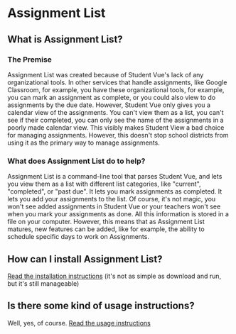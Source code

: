 # Assignment List

## What is Assignment List?

### The Premise

Assignment List was created because of Student Vue's lack of any organizational tools. In other services that handle assignments, like Google Classroom, for example, you have these organizational tools, for example, you can mark an assignment as complete, or you could also view to do assignments by the due date. However, Student Vue only gives you a calendar view of the assignments. You can't view them as a list, you can't see if their completed, you can only see the name of the assignments in a poorly made calendar view. This visibly makes Student View a bad choice for managing assignments. However, this doesn't stop school districts from using it as the primary way to manage assignments.

### What does Assignment List do to help?
Assignment List is a command-line tool that parses Student Vue, and lets you view them as a list with different list categories, like "current", "completed", or "past due". It lets you mark assignments as completed. It lets you add your assignments to the list. Of course, it's not magic, you won't see added assignments in Student Vue or your teachers won't see when you mark your assignments as done. All this information is stored in a file on your computer. However, this means that as Assignment List matures, new features can be added, like for example, the ability to schedule specific days to work on Assignments.

## How can I install Assignment List?
[Read the installation instructions](installation.md) (it's not as simple as download and run, but it's still manageable)

## Is there some kind of usage instructions?
Well, yes, of course. [Read the usage instructions](usage.md)
